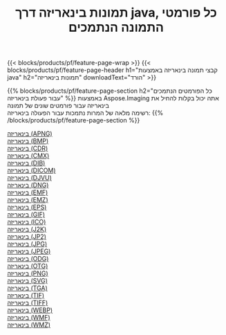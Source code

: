 ﻿---
title: תמונות בינאריזה דרך java, כל פורמטי התמונה הנתמכים 
weight: 3920
url: /he/java/binarize 
lang: he
langdirlevel: 2
locales: zh-hans,ja,it,ru,de,es,fr,nl,id,lt,pl,pt,vi,tr,ko,zh-hant,ar,hi,th,sv,cs,uk,he
description: באמצעות Aspose.Imaging תוכל בקלות בינאריזה תמונות באמצעות java
---

{{< blocks/products/pf/feature-page-wrap >}}
{{< blocks/products/pf/feature-page-header h1="קבצי תמונה בינאריזה באמצעות java" h2="תמונות בינאריזה" downloadText="הורד" >}}


{{% blocks/products/pf/feature-page-section  h2="כל הפורמטים הנתמכים עבור פעולת בינאריזה" %}}
באמצעות Aspose.Imaging אתה יכול בקלות להחיל את בינאריזה עבור פורמטים שונים של תמונה
<br/>
רשימה מלאה של המרות נתמכות עבור הפעולה בינאריזה:
{{% /blocks/products/pf/feature-page-section %}}
<div class="container-fluid productfamilypage bg-gray">
    <div class="convertypes bg-gray agp-content section">
        <div class="container">
		<div class="row other-converters">
		    <div class='col-md-2 other-converter remove-lp remove-rp'><a href="/imaging/he/java/binarize/apng" >בינאריזה (APNG)</a></div><div class='col-md-2 other-converter remove-lp remove-rp'><a href="/imaging/he/java/binarize/bmp" >בינאריזה (BMP)</a></div><div class='col-md-2 other-converter remove-lp remove-rp'><a href="/imaging/he/java/binarize/cdr" >בינאריזה (CDR)</a></div><div class='col-md-2 other-converter remove-lp remove-rp'><a href="/imaging/he/java/binarize/cmx" >בינאריזה (CMX)</a></div><div class='col-md-2 other-converter remove-lp remove-rp'><a href="/imaging/he/java/binarize/dib" >בינאריזה (DIB)</a></div><div class='col-md-2 other-converter remove-lp remove-rp'><a href="/imaging/he/java/binarize/dicom" >בינאריזה (DICOM)</a></div><div class='col-md-2 other-converter remove-lp remove-rp'><a href="/imaging/he/java/binarize/djvu" >בינאריזה (DJVU)</a></div><div class='col-md-2 other-converter remove-lp remove-rp'><a href="/imaging/he/java/binarize/dng" >בינאריזה (DNG)</a></div><div class='col-md-2 other-converter remove-lp remove-rp'><a href="/imaging/he/java/binarize/emf" >בינאריזה (EMF)</a></div><div class='col-md-2 other-converter remove-lp remove-rp'><a href="/imaging/he/java/binarize/emz" >בינאריזה (EMZ)</a></div><div class='col-md-2 other-converter remove-lp remove-rp'><a href="/imaging/he/java/binarize/eps" >בינאריזה (EPS)</a></div><div class='col-md-2 other-converter remove-lp remove-rp'><a href="/imaging/he/java/binarize/gif" >בינאריזה (GIF)</a></div><div class='col-md-2 other-converter remove-lp remove-rp'><a href="/imaging/he/java/binarize/ico" >בינאריזה (ICO)</a></div><div class='col-md-2 other-converter remove-lp remove-rp'><a href="/imaging/he/java/binarize/j2k" >בינאריזה (J2K)</a></div><div class='col-md-2 other-converter remove-lp remove-rp'><a href="/imaging/he/java/binarize/jp2" >בינאריזה (JP2)</a></div><div class='col-md-2 other-converter remove-lp remove-rp'><a href="/imaging/he/java/binarize/jpg" >בינאריזה (JPG)</a></div><div class='col-md-2 other-converter remove-lp remove-rp'><a href="/imaging/he/java/binarize/jpeg" >בינאריזה (JPEG)</a></div><div class='col-md-2 other-converter remove-lp remove-rp'><a href="/imaging/he/java/binarize/odg" >בינאריזה (ODG)</a></div><div class='col-md-2 other-converter remove-lp remove-rp'><a href="/imaging/he/java/binarize/otg" >בינאריזה (OTG)</a></div><div class='col-md-2 other-converter remove-lp remove-rp'><a href="/imaging/he/java/binarize/png" >בינאריזה (PNG)</a></div><div class='col-md-2 other-converter remove-lp remove-rp'><a href="/imaging/he/java/binarize/svg" >בינאריזה (SVG)</a></div><div class='col-md-2 other-converter remove-lp remove-rp'><a href="/imaging/he/java/binarize/tga" >בינאריזה (TGA)</a></div><div class='col-md-2 other-converter remove-lp remove-rp'><a href="/imaging/he/java/binarize/tif" >בינאריזה (TIF)</a></div><div class='col-md-2 other-converter remove-lp remove-rp'><a href="/imaging/he/java/binarize/tiff" >בינאריזה (TIFF)</a></div><div class='col-md-2 other-converter remove-lp remove-rp'><a href="/imaging/he/java/binarize/webp" >בינאריזה (WEBP)</a></div><div class='col-md-2 other-converter remove-lp remove-rp'><a href="/imaging/he/java/binarize/wmf" >בינאריזה (WMF)</a></div><div class='col-md-2 other-converter remove-lp remove-rp'><a href="/imaging/he/java/binarize/wmz" >בינאריזה (WMZ)</a></div>
                </div>
        </div>
    </div>
</div>
<br/>
